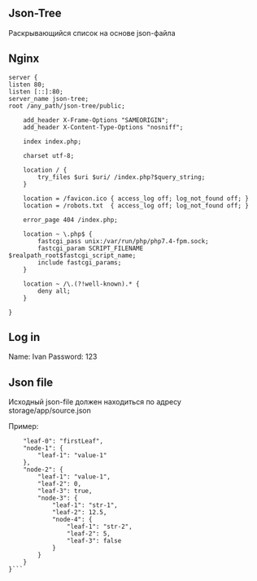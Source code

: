 ## Json-Tree

Раскрывающийся список на основе json-файла

## Nginx

```
server {
listen 80;
listen [::]:80;
server_name json-tree;
root /any_path/json-tree/public;

    add_header X-Frame-Options "SAMEORIGIN";
    add_header X-Content-Type-Options "nosniff";

    index index.php;

    charset utf-8;

    location / {
        try_files $uri $uri/ /index.php?$query_string;
    }

    location = /favicon.ico { access_log off; log_not_found off; }
    location = /robots.txt  { access_log off; log_not_found off; }

    error_page 404 /index.php;

    location ~ \.php$ {
        fastcgi_pass unix:/var/run/php/php7.4-fpm.sock;
        fastcgi_param SCRIPT_FILENAME $realpath_root$fastcgi_script_name;
        include fastcgi_params;
    }

    location ~ /\.(?!well-known).* {
        deny all;
    }

}
```

## Log in

Name: Ivan
Password: 123

## Json file

Исходный json-file должен находиться по адресу storage/app/source.json

Пример:

````{
    "leaf-0": "firstLeaf",
    "node-1": {
        "leaf-1": "value-1"
    },
    "node-2": {
        "leaf-1": "value-1",
        "leaf-2": 0,
        "leaf-3": true,
        "node-3": {
            "leaf-1": "str-1",
            "leaf-2": 12.5,
            "node-4": {
                "leaf-1": "str-2",
                "leaf-2": 5,
                "leaf-3": false
            }
        }
    }
}```
````
